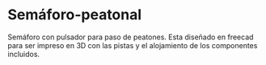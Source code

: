 # Semáforo-peatonal
Semáforo con pulsador para paso de peatones. Esta diseñado en freecad para ser impreso en 3D con las pistas y el alojamiento de los componentes incluidos.
